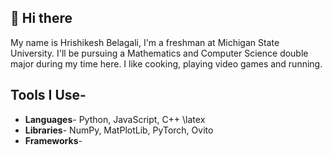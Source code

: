 ## 👋 Hi there 
My name is Hrishikesh Belagali, I'm a freshman at Michigan State University. I'll be pursuing a Mathematics and Computer Science double major during my time here. I like cooking, playing video games and running.

## Tools I Use- 
- **Languages**- Python, JavaScript, C++ \latex
- **Libraries**- NumPy, MatPlotLib, PyTorch, Ovito
- **Frameworks**- 
<!--
**lonelyneutrin0/lonelyneutrin0** is a ✨ _special_ ✨ repository because its `README.md` (this file) appears on your GitHub profile.

Here are some ideas to get you started:

- 🔭 I’m currently working on ...
- 🌱 I’m currently learning ...
- 👯 I’m looking to collaborate on ...
- 🤔 I’m looking for help with ...
- 💬 Ask me about ...
- 📫 How to reach me: ...
- 😄 Pronouns: ...
- ⚡ Fun fact: ...
-->
